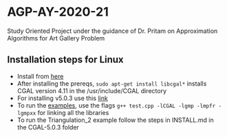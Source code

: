 # AGP-AY-2020-21
Study Oriented Project under the guidance of Dr. Pritam on Approximation Algorithms for Art Gallery Problem

## Installation steps for Linux
- Install from [here](https://doc.cgal.org/latest/Manual/usage.html)
- After installing the prereqs, `sudo apt-get install libcgal*` installs CGAL version 4.11 in the /usr/include/CGAL directory 
- For installing v5.0.3 use this [link](https://github.com/CGAL/cgal/releases/download/releases%2FCGAL-5.0.3/CGAL-5.0.3.tar.xz)
- To run the [examples](https://doc.cgal.org/latest/Manual/tutorial_hello_world.html), use the flags `g++ test.cpp -lCGAL -lgmp -lmpfr -lgmpxx` for linking all the libraries
- To run the Triangulation_2 example follow the steps in INSTALL.md in the CGAL-5.0.3 folder 
